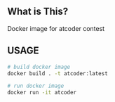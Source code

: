 ## What is This?
Docker image for atcoder contest

## USAGE
```sh
# build docker image
docker build . -t atcoder:latest

# run docker image
docker run -it atcoder
```
